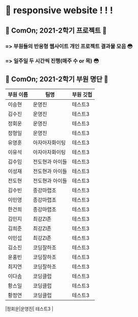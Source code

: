 # 📌 responsive website ! ! !

## 🌸 ComOn; 2021-2학기 프로젝트 🌸

### => 부원들의 반응형 웹사이트 개인 프로젝트 결과물 모음 😳

### => 일주일 두 시간씩 진행(매주 수 or 목) 😳

## 🌸 ComOn; 2021-2학기 부원 명단 🌸

| 부원 이름 | 팀명            | 부원 깃헙 |
| --------- | --------------- | --------- |
| 이승현    | 운영진          | 테스트3   |
| 김수진    | 운영진          | 테스트3   |
| 정회운    | 운영진          | 테스트3   |
| 정형일    | 운영진          | 테스트3   |
| 유영훈    | 아자아자화이팅  | 테스트3   |
| 이유석    | 아자아자화이팅  | 테스트3   |
| 김수임    | 전도현과 아이들 | 테스트3   |
| 이성재    | 전도현과 아이들 | 테스트3   |
| 전도현    | 전도현과 아이들 | 테스트3   |
| 김수빈    | 종강마렵조      | 테스트3   |
| 이민영    | 종강마렵조      | 테스트3   |
| 한건희    | 종강마렵조      | 테스트3   |
| 김민지    | 최강Zl존        | 테스트3   |
| 김희준    | 최강Zl존        | 테스트3   |
| 이민섭    | 최강Zl존        | 테스트3   |
| 김소진    | 코딩잘하조      | 테스트3   |
| 윤홍빈    | 코딩잘하조      | 테스트3   |
| 최지연    | 코딩잘하조      | 테스트3   |
| 이다솜    | 코딩클럽        | 테스트3   |
| 황스일    | 코딩클럽        | 테스트3   |
| 황정연    | 코딩클럽        | 테스트3   |

|정회운|운영진| 테스트3 |

